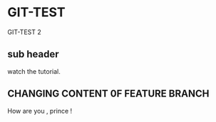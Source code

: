 # GIT-TEST

GIT-TEST 2

## sub header

watch the tutorial.

## CHANGING CONTENT 0F FEATURE BRANCH

How are you , prince !
